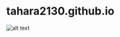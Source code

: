 # tahara2130.github.io
![alt text](https://github.com/tahara2130/tahara2130.github.io/blob/master/README.gif?raw=true)
